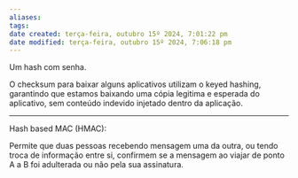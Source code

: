 ```yaml
---
aliases: 
tags: 
date created: terça-feira, outubro 15º 2024, 7:01:22 pm
date modified: terça-feira, outubro 15º 2024, 7:06:18 pm
---
```

Um hash com senha.

O checksum para baixar alguns aplicativos utilizam o keyed hashing, garantindo que estamos baixando uma cópia legitima e esperada do aplicativo, sem conteúdo indevido injetado dentro da aplicação.

---

Hash based MAC (HMAC):

Permite que duas pessoas recebendo mensagem uma da outra, ou tendo troca de informação entre si, confirmem se a mensagem ao viajar de ponto A a B foi adulterada ou não pela sua assinatura.